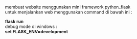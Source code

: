 
membuat website menggunakan mini framework python_flask <br>
untuk menjalankan web menggunakan command di bawah ini : <br>

<b> flask run </b><br>
debug mode di windows : <br>
<b>set FLASK_ENV=development</b>


 
